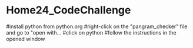 # Home24_CodeChallenge
#install python from python.org
#right-click on the "pangram_checker" file and go to "open with...
#click on python
#follow the instructions in the opened window

